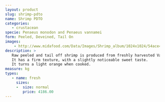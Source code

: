 ```yaml
---
layout: product
slug: shrimp-pdto
name: Shrimp PDTO
categories:
   - crustacean
specie: Penaeus monodon and Penaeus vannamei
form: Peeled, Deveined, Tail On
images:
    - http://www.midafood.com/Data/Images/Shrimp_album/1024x1024/54ace4829ccf920.jpg
description: >
   Raw peeled and tail off shrimp is produced from freshly harvested Vannamei white shrimp.
   It has a firm texture, with a slightly noticeable sweet taste.
   It turns a light orange when cooked.
measure: kg
types:
   - name: fresh
     sizes:
     -  size: normal
        price: 4186.00
---
```

